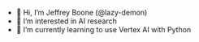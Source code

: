 - 👋 Hi, I’m Jeffrey Boone (@lazy-demon)
- 👀 I’m interested in AI research
- 🌱 I’m currently learning to use Vertex AI with Python

<!---
- 💞️ I’m looking to collaborate on ...
- 📫 How to reach me ...

lazy-demon/lazy-demon is a ✨ special ✨ repository because its `README.md` (this file) appears on your GitHub profile.
You can click the Preview link to take a look at your changes.
--->
